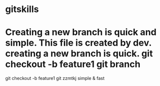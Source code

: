 # gitskills
Creating a new branch is quick and simple.
This file is created by dev.
creating a new branch is quick.
git checkout -b feature1
git branch
==============================
git checkout -b feature1
git zzmtkj simple & fast

